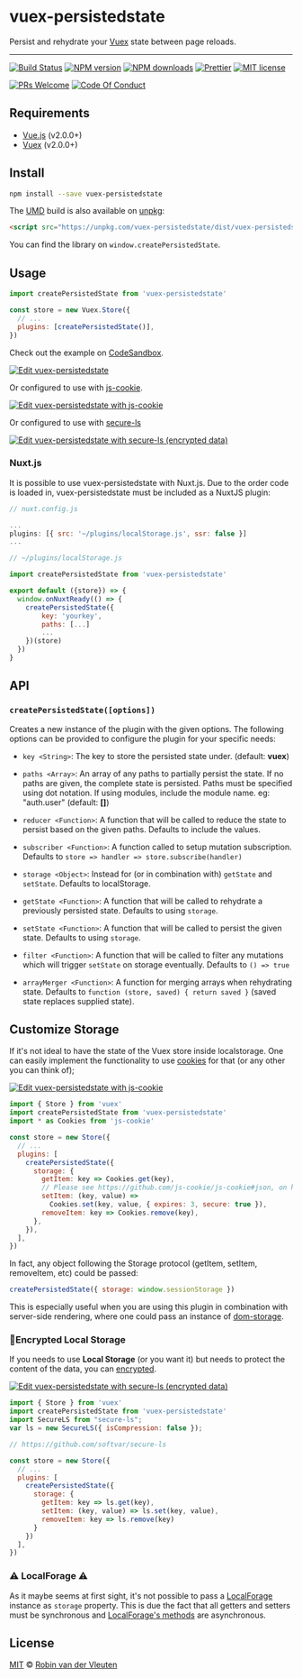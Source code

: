 # vuex-persistedstate

Persist and rehydrate your [Vuex](http://vuex.vuejs.org/) state between page reloads.

<hr />

[![Build Status](https://img.shields.io/travis/robinvdvleuten/vuex-persistedstate.svg)](https://travis-ci.org/robinvdvleuten/vuex-persistedstate)
[![NPM version](https://img.shields.io/npm/v/vuex-persistedstate.svg)](https://www.npmjs.com/package/vuex-persistedstate)
[![NPM downloads](https://img.shields.io/npm/dm/vuex-persistedstate.svg)](https://www.npmjs.com/package/vuex-persistedstate)
[![Prettier](https://img.shields.io/badge/code_style-prettier-ff69b4.svg)](https://github.com/prettier/prettier)
[![MIT license](https://img.shields.io/github/license/robinvdvleuten/vuex-persistedstate.svg)](https://github.com/robinvdvleuten/vuex-persistedstate/blob/master/LICENSE)

[![PRs Welcome](https://img.shields.io/badge/PRs-welcome-brightgreen.svg)](http://makeapullrequest.com)
[![Code Of Conduct](https://img.shields.io/badge/code%20of-conduct-ff69b4.svg)](https://github.com/robinvdvleuten/vuex-persistedstate/blob/master/.github/code_of_conduct.md)

## Requirements

- [Vue.js](https://vuejs.org) (v2.0.0+)
- [Vuex](http://vuex.vuejs.org) (v2.0.0+)

## Install

```bash
npm install --save vuex-persistedstate
```

The [UMD](https://github.com/umdjs/umd) build is also available on [unpkg](https://unpkg.com):

```html
<script src="https://unpkg.com/vuex-persistedstate/dist/vuex-persistedstate.umd.js"></script>
```

You can find the library on `window.createPersistedState`.

## Usage

```js
import createPersistedState from 'vuex-persistedstate'

const store = new Vuex.Store({
  // ...
  plugins: [createPersistedState()],
})
```

Check out the example on [CodeSandbox](https://codesandbox.io).

[![Edit vuex-persistedstate](https://codesandbox.io/static/img/play-codesandbox.svg)](https://codesandbox.io/s/80k4m2598)

Or configured to use with [js-cookie](https://github.com/js-cookie/js-cookie).

[![Edit vuex-persistedstate with js-cookie](https://codesandbox.io/static/img/play-codesandbox.svg)](https://codesandbox.io/s/xl356qvvkz)

Or configured to use with [secure-ls]('https://github.com/softvar/secure-ls')

[![Edit vuex-persistedstate with secure-ls (encrypted data)](https://codesandbox.io/static/img/play-codesandbox.svg)](https://codesandbox.io/s/vuex-persistedstate-with-secure-ls-encrypted-data-7l9wb?fontsize=14)

### Nuxt.js

It is possible to use vuex-persistedstate with Nuxt.js. Due to the order code is loaded in, vuex-persistedstate must be included as a NuxtJS plugin:

```javascript
// nuxt.config.js

...
plugins: [{ src: '~/plugins/localStorage.js', ssr: false }]
...
```

```javascript
// ~/plugins/localStorage.js

import createPersistedState from 'vuex-persistedstate'

export default ({store}) => {
  window.onNuxtReady(() => {
    createPersistedState({
        key: 'yourkey',
        paths: [...]
        ...
    })(store)
  })
}
```

## API

### `createPersistedState([options])`

Creates a new instance of the plugin with the given options. The following options
can be provided to configure the plugin for your specific needs:

- `key <String>`: The key to store the persisted state under. (default: **vuex**)
- `paths <Array>`: An array of any paths to partially persist the state. If no paths are given, the complete state is persisted. Paths must be specified using dot notation. If using modules, include the module name. eg: "auth.user" (default: **[]**)
- `reducer <Function>`: A function that will be called to reduce the state to persist based on the given paths. Defaults to include the values.
- `subscriber <Function>`: A function called to setup mutation subscription. Defaults to `store => handler => store.subscribe(handler)`

- `storage <Object>`: Instead for (or in combination with) `getState` and `setState`. Defaults to localStorage.
- `getState <Function>`: A function that will be called to rehydrate a previously persisted state. Defaults to using `storage`.
- `setState <Function>`: A function that will be called to persist the given state. Defaults to using `storage`.
- `filter <Function>`: A function that will be called to filter any mutations which will trigger `setState` on storage eventually. Defaults to `() => true`
- `arrayMerger <Function>`: A function for merging arrays when rehydrating state. Defaults to `function (store, saved) { return saved }` (saved state replaces supplied state).

## Customize Storage

If it's not ideal to have the state of the Vuex store inside localstorage. One can easily implement the functionality to use [cookies](https://github.com/js-cookie/js-cookie) for that (or any other you can think of);

[![Edit vuex-persistedstate with js-cookie](https://codesandbox.io/static/img/play-codesandbox.svg)](https://codesandbox.io/s/xl356qvvkz?autoresize=1)

```js
import { Store } from 'vuex'
import createPersistedState from 'vuex-persistedstate'
import * as Cookies from 'js-cookie'

const store = new Store({
  // ...
  plugins: [
    createPersistedState({
      storage: {
        getItem: key => Cookies.get(key),
        // Please see https://github.com/js-cookie/js-cookie#json, on how to handle JSON.
        setItem: (key, value) =>
          Cookies.set(key, value, { expires: 3, secure: true }),
        removeItem: key => Cookies.remove(key),
      },
    }),
  ],
})
```

In fact, any object following the Storage protocol (getItem, setItem, removeItem, etc) could be passed:

```js
createPersistedState({ storage: window.sessionStorage })
```

This is especially useful when you are using this plugin in combination with server-side rendering, where one could pass an instance of [dom-storage](https://www.npmjs.com/package/dom-storage).

### 🔐Encrypted Local Storage

If you needs to use **Local Storage** (or you want it) but needs to protect the content of the data, you can [encrypted]('https://github.com/softvar/secure-ls').

[![Edit vuex-persistedstate with secure-ls (encrypted data)](https://codesandbox.io/static/img/play-codesandbox.svg)](https://codesandbox.io/s/vuex-persistedstate-with-secure-ls-encrypted-data-7l9wb?fontsize=14)

```js
import { Store } from 'vuex'
import createPersistedState from 'vuex-persistedstate'
import SecureLS from "secure-ls";
var ls = new SecureLS({ isCompression: false });

// https://github.com/softvar/secure-ls

const store = new Store({
  // ...
  plugins: [
    createPersistedState({
      storage: {
        getItem: key => ls.get(key),
        setItem: (key, value) => ls.set(key, value),
        removeItem: key => ls.remove(key)
      }
    })
  ],
})
```

### ⚠️ LocalForage ⚠️

As it maybe seems at first sight, it's not possible to pass a [LocalForage](https://github.com/localForage/localForage) instance as `storage` property. This is due the fact that all getters and setters must be synchronous and [LocalForage's methods](https://github.com/localForage/localForage#callbacks-vs-promises) are asynchronous.

## License

[MIT](https://github.com/robinvdvleuten/vuex-persistedstate/blob/master/LICENSE) © [Robin van der Vleuten](https://www.robinvdvleuten.nl)
